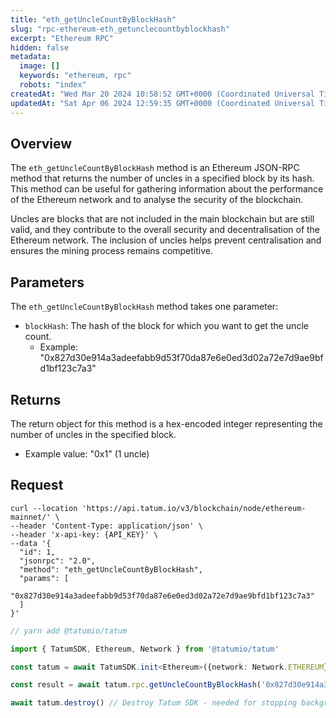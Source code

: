 ```yaml
---
title: "eth_getUncleCountByBlockHash"
slug: "rpc-ethereum-eth_getunclecountbyblockhash"
excerpt: "Ethereum RPC"
hidden: false
metadata: 
  image: []
  keywords: "ethereum, rpc"
  robots: "index"
createdAt: "Wed Mar 20 2024 10:58:52 GMT+0000 (Coordinated Universal Time)"
updatedAt: "Sat Apr 06 2024 12:59:35 GMT+0000 (Coordinated Universal Time)"
---
```

## Overview

The `eth_getUncleCountByBlockHash` method is an Ethereum JSON-RPC method that returns the number of uncles in a specified block by its hash. This method can be useful for gathering information about the performance of the Ethereum network and to analyse the security of the blockchain.

Uncles are blocks that are not included in the main blockchain but are still valid, and they contribute to the overall security and decentralisation of the Ethereum network. The inclusion of uncles helps prevent centralisation and ensures the mining process remains competitive.

## Parameters

The `eth_getUncleCountByBlockHash` method takes one parameter:

- `blockHash`: The hash of the block for which you want to get the uncle count.
  - Example: "0x827d30e914a3adeefabb9d53f70da87e6e0ed3d02a72e7d9ae9bfd1bf123c7a3"

## Returns

The return object for this method is a hex-encoded integer representing the number of uncles in the specified block.

- Example value: "0x1" (1 uncle)

## Request

```curl cURL
curl --location 'https://api.tatum.io/v3/blockchain/node/ethereum-mainnet/' \
--header 'Content-Type: application/json' \
--header 'x-api-key: {API_KEY}' \
--data '{
  "id": 1,
  "jsonrpc": "2.0",
  "method": "eth_getUncleCountByBlockHash",
  "params": [
    "0x827d30e914a3adeefabb9d53f70da87e6e0ed3d02a72e7d9ae9bfd1bf123c7a3"
  ]
}'

```
```typescript JS SDK
// yarn add @tatumio/tatum

import { TatumSDK, Ethereum, Network } from '@tatumio/tatum'

const tatum = await TatumSDK.init<Ethereum>({network: Network.ETHEREUM})

const result = await tatum.rpc.getUncleCountByBlockHash('0x827d30e914a3adeefabb9d53f70da87e6e0ed3d02a72e7d9ae9bfd1bf123c7a3')

await tatum.destroy() // Destroy Tatum SDK - needed for stopping background jobs
```
